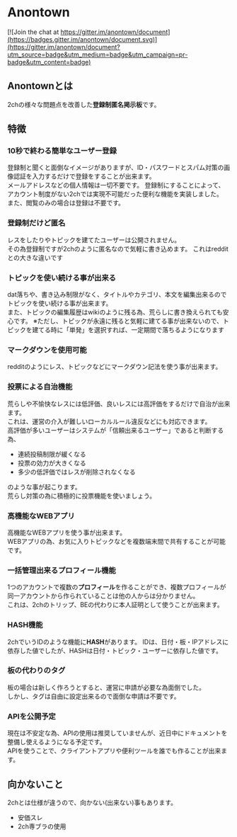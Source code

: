 # Anontown

[![Join the chat at https://gitter.im/anontown/document](https://badges.gitter.im/anontown/document.svg)](https://gitter.im/anontown/document?utm_source=badge&utm_medium=badge&utm_campaign=pr-badge&utm_content=badge)

## Anontownとは
2chの様々な問題点を改善した**登録制匿名掲示板**です。  

## 特徴
### 10秒で終わる簡単なユーザー登録
登録制と聞くと面倒なイメージがありますが、ID・パスワードとスパム対策の画像認証を入力するだけで登録をすることが出来ます。  
メールアドレスなどの個人情報は一切不要です。
登録制にすることによって、アカウント制度がない2chでは実現不可能だった便利な機能を実装しました。  
また、閲覧のみの場合は登録は不要です。
### 登録制だけど匿名
レスをしたりやトピックを建てたユーザーは公開されません。  
その為登録制ですが2chのように匿名なので気軽に書き込めます。
これはredditとの大きな違いです
### トピックを使い続ける事が出来る
dat落ちや、書き込み制限がなく、タイトルやカテゴリ、本文を編集出来るのでトピックを使い続ける事が出来ます。  
また、トピックの編集履歴はwikiのように残る為、荒らしに書き換えられても安心です。
※ただし、トピックが永遠に残ると気軽に建てる事が出来ないので、トピックを建てる時に「単発」を選択すれば、一定期間で落ちるようになります
### マークダウンを使用可能
redditのようにレス、トピックなどにマークダウン記法を使う事が出来ます。
### 投票による自治機能
荒らしや不愉快なレスには低評価、良いレスには高評価をするだけで自治が出来ます。  
これは、運営の介入が難しいローカルルール違反などにも対応できます。  
高評価が多いユーザーはシステムが「信頼出来るユーザー」であると判断する為、
* 連続投稿制限が緩くなる
* 投票の効力が大きくなる
* 多少の低評価ではレスが削除されなくなる

のような事が起こります。  
荒らし対策の為に積極的に投票機能を使いましょう。
### 高機能なWEBアプリ
高機能なWEBアプリを使う事が出来ます。  
WEBアプリの為、お気に入りトピックなどを複数端末間で共有することが可能です。
### 一括管理出来るプロフィール機能
1つのアカウントで複数の**プロフィール**を作ることができ、複数プロフィールが同一アカウントから作られていることは他の人からは分かりません。  
これは、2chのトリップ、BEの代わりに本人証明として使うことが出来ます。
### HASH機能
2chでいうIDのような機能に**HASH**があります。
IDは、日付・板・IPアドレスに依存した値でしたが、HASHは日付・トピック・ユーザーに依存した値です。  
### 板の代わりのタグ
板の場合は新しく作ろうとすると、運営に申請が必要な為面倒でした。  
しかし、タグは自由に設定出来るので面倒な申請は不要です。  
### APIを公開予定
現在は不安定な為、APIの使用は推奨していませんが、近日中にドキュメントを整備し使えるようになる予定です。  
APIを使うことで、クライアントアプリや便利ツールを誰でも作ることが出来ます。

## 向かないこと
2chとは仕様が違うので、向かない(出来ない)事もあります。
* 安価スレ
* 2ch専ブラの使用